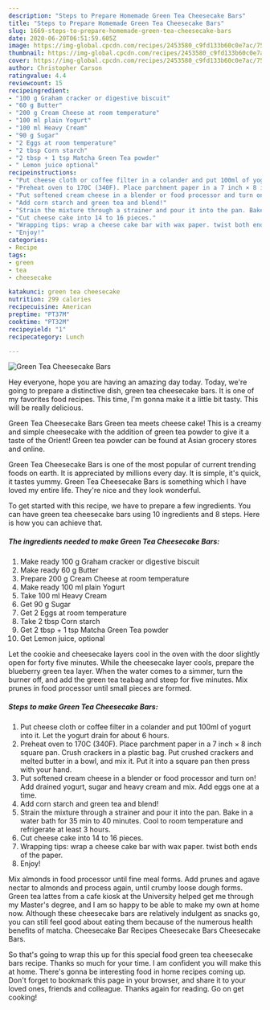 ```yaml
---
description: "Steps to Prepare Homemade Green Tea Cheesecake Bars"
title: "Steps to Prepare Homemade Green Tea Cheesecake Bars"
slug: 1669-steps-to-prepare-homemade-green-tea-cheesecake-bars
date: 2020-06-20T06:51:59.605Z
image: https://img-global.cpcdn.com/recipes/2453580_c9fd133b60c0e7ac/751x532cq70/green-tea-cheesecake-bars-recipe-main-photo.jpg
thumbnail: https://img-global.cpcdn.com/recipes/2453580_c9fd133b60c0e7ac/751x532cq70/green-tea-cheesecake-bars-recipe-main-photo.jpg
cover: https://img-global.cpcdn.com/recipes/2453580_c9fd133b60c0e7ac/751x532cq70/green-tea-cheesecake-bars-recipe-main-photo.jpg
author: Christopher Carson
ratingvalue: 4.4
reviewcount: 15
recipeingredient:
- "100 g Graham cracker or digestive biscuit"
- "60 g Butter"
- "200 g Cream Cheese at room temperature"
- "100 ml plain Yogurt"
- "100 ml Heavy Cream"
- "90 g Sugar"
- "2 Eggs at room temperature"
- "2 tbsp Corn starch"
- "2 tbsp + 1 tsp Matcha Green Tea powder"
- " Lemon juice optional"
recipeinstructions:
- "Put cheese cloth or coffee filter in a colander and put 100ml of yogurt into it. Let the yogurt drain for about 6 hours."
- "Preheat oven to 170C (340F). Place parchment paper in a 7 inch × 8 inch square pan. Crush crackers in a plastic bag. Put crushed crackers and melted butter in a bowl, and mix it. Put it into a square pan then press with your hand."
- "Put softened cream cheese in a blender or food processor and turn on! Add drained yogurt, sugar and heavy cream and mix. Add eggs one at a time."
- "Add corn starch and green tea and blend!"
- "Strain the mixture through a strainer and pour it into the pan. Bake in a water bath for 35 min to 40 minutes. Cool to room temperature and refrigerate at least 3 hours."
- "Cut cheese cake into 14 to 16 pieces."
- "Wrapping tips: wrap a cheese cake bar with wax paper. twist both ends of the paper."
- "Enjoy!"
categories:
- Recipe
tags:
- green
- tea
- cheesecake

katakunci: green tea cheesecake 
nutrition: 299 calories
recipecuisine: American
preptime: "PT37M"
cooktime: "PT32M"
recipeyield: "1"
recipecategory: Lunch

---
```



![Green Tea Cheesecake Bars](https://img-global.cpcdn.com/recipes/2453580_c9fd133b60c0e7ac/751x532cq70/green-tea-cheesecake-bars-recipe-main-photo.jpg)

Hey everyone, hope you are having an amazing day today. Today, we're going to prepare a distinctive dish, green tea cheesecake bars. It is one of my favorites food recipes. This time, I'm gonna make it a little bit tasty. This will be really delicious.

Green Tea Cheesecake Bars Green tea meets cheese cake! This is a creamy and simple cheesecake with the addition of green tea powder to give it a taste of the Orient! Green tea powder can be found at Asian grocery stores and online.

Green Tea Cheesecake Bars is one of the most popular of current trending foods on earth. It is appreciated by millions every day. It is simple, it's quick, it tastes yummy. Green Tea Cheesecake Bars is something which I have loved my entire life. They're nice and they look wonderful.


To get started with this recipe, we have to prepare a few ingredients. You can have green tea cheesecake bars using 10 ingredients and 8 steps. Here is how you can achieve that.

<!--inarticleads1-->

##### The ingredients needed to make Green Tea Cheesecake Bars:

1. Make ready 100 g Graham cracker or digestive biscuit
1. Make ready 60 g Butter
1. Prepare 200 g Cream Cheese at room temperature
1. Make ready 100 ml plain Yogurt
1. Take 100 ml Heavy Cream
1. Get 90 g Sugar
1. Get 2 Eggs at room temperature
1. Take 2 tbsp Corn starch
1. Get 2 tbsp + 1 tsp Matcha Green Tea powder
1. Get  Lemon juice, optional


Let the cookie and cheesecake layers cool in the oven with the door slightly open for forty five minutes. While the cheesecake layer cools, prepare the blueberry green tea layer. When the water comes to a simmer, turn the burner off, and add the green tea teabag and steep for five minutes. Mix prunes in food processor until small pieces are formed. 

<!--inarticleads2-->

##### Steps to make Green Tea Cheesecake Bars:

1. Put cheese cloth or coffee filter in a colander and put 100ml of yogurt into it. Let the yogurt drain for about 6 hours.
1. Preheat oven to 170C (340F). Place parchment paper in a 7 inch × 8 inch square pan. Crush crackers in a plastic bag. Put crushed crackers and melted butter in a bowl, and mix it. Put it into a square pan then press with your hand.
1. Put softened cream cheese in a blender or food processor and turn on! Add drained yogurt, sugar and heavy cream and mix. Add eggs one at a time.
1. Add corn starch and green tea and blend!
1. Strain the mixture through a strainer and pour it into the pan. Bake in a water bath for 35 min to 40 minutes. Cool to room temperature and refrigerate at least 3 hours.
1. Cut cheese cake into 14 to 16 pieces.
1. Wrapping tips: wrap a cheese cake bar with wax paper. twist both ends of the paper.
1. Enjoy!


Mix almonds in food processor until fine meal forms. Add prunes and agave nectar to almonds and process again, until crumby loose dough forms. Green tea lattes from a cafe kiosk at the University helped get me through my Master&#39;s degree, and I am so happy to be able to make my own at home now. Although these cheesecake bars are relatively indulgent as snacks go, you can still feel good about eating them because of the numerous health benefits of matcha. Cheesecake Bar Recipes Cheesecake Bars Cheesecake Bars. 

So that's going to wrap this up for this special food green tea cheesecake bars recipe. Thanks so much for your time. I am confident you will make this at home. There's gonna be interesting food in home recipes coming up. Don't forget to bookmark this page in your browser, and share it to your loved ones, friends and colleague. Thanks again for reading. Go on get cooking!
